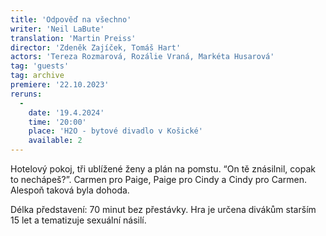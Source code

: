 ```yaml
---
title: 'Odpověď na všechno'
writer: 'Neil LaBute'
translation: 'Martin Preiss'
director: 'Zdeněk Zajíček, Tomáš Hart'
actors: 'Tereza Rozmarová, Rozálie Vraná, Markéta Husarová'
tag: 'guests'
tag: archive
premiere: '22.10.2023'
reruns:
  -  
    date: '19.4.2024'
    time: '20:00'
    place: 'H2O - bytové divadlo v Košické'
    available: 2
---
```

Hotelový pokoj, tři ublížené ženy a plán na pomstu. “On tě znásilnil, copak to nechápeš?”. Carmen pro Paige, Paige pro Cindy a Cindy pro Carmen. Alespoň taková byla dohoda.

Délka představení: 70 minut bez přestávky.
Hra je určena divákům starším 15 let a tematizuje sexuální násilí.
